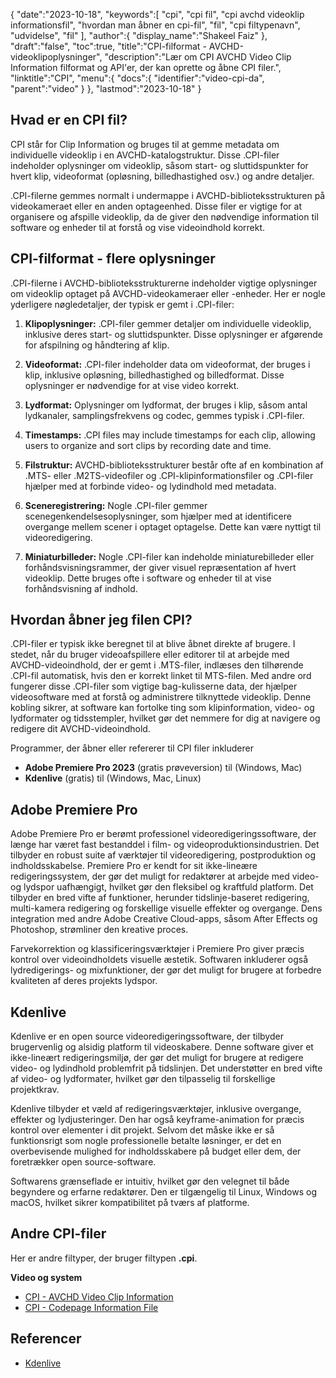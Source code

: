 {
   "date":"2023-10-18",
   "keywords":[
"cpi",
"cpi fil",
"cpi avchd videoklip informationsfil",
"hvordan man åbner en cpi-fil",
"fil",
"cpi filtypenavn",
"udvidelse",
"fil"
],
   "author":{
      "display_name":"Shakeel Faiz"
},
   "draft":"false",
   "toc":true,
   "title":"CPI-filformat - AVCHD-videoklipoplysninger",
   "description":"Lær om CPI AVCHD Video Clip Information filformat og API'er, der kan oprette og åbne CPI filer.",
   "linktitle":"CPI",
   "menu":{
      "docs":{
         "identifier":"video-cpi-da",
         "parent":"video"
}
},
   "lastmod":"2023-10-18"
}

## Hvad er en CPI fil?

CPI står for Clip Information og bruges til at gemme metadata om individuelle videoklip i en AVCHD-katalogstruktur. Disse .CPI-filer indeholder oplysninger om videoklip, såsom start- og sluttidspunkter for hvert klip, videoformat (opløsning, billedhastighed osv.) og andre detaljer.

.CPI-filerne gemmes normalt i undermappe i AVCHD-biblioteksstrukturen på videokameraet eller en anden optageenhed. Disse filer er vigtige for at organisere og afspille videoklip, da de giver den nødvendige information til software og enheder til at forstå og vise videoindhold korrekt.

## CPI-filformat - flere oplysninger

.CPI-filerne i AVCHD-biblioteksstrukturerne indeholder vigtige oplysninger om videoklip optaget på AVCHD-videokameraer eller -enheder. Her er nogle yderligere nøgledetaljer, der typisk er gemt i .CPI-filer:

1.  **Klipoplysninger:** .CPI-filer gemmer detaljer om individuelle videoklip, inklusive deres start- og sluttidspunkter. Disse oplysninger er afgørende for afspilning og håndtering af klip.
    
2.  **Videoformat:** .CPI-filer indeholder data om videoformat, der bruges i klip, inklusive opløsning, billedhastighed og billedformat. Disse oplysninger er nødvendige for at vise video korrekt.
    
3.  **Lydformat:** Oplysninger om lydformat, der bruges i klip, såsom antal lydkanaler, samplingsfrekvens og codec, gemmes typisk i .CPI-filer.
    
4.  **Timestamps:** .CPI files may include timestamps for each clip, allowing users to organize and sort clips by recording date and time.
    
5.  **Filstruktur:** AVCHD-biblioteksstrukturer består ofte af en kombination af .MTS- eller .M2TS-videofiler og .CPI-klipinformationsfiler og .CPI-filer hjælper med at forbinde video- og lydindhold med metadata.
    
6.  **Sceneregistrering:** Nogle .CPI-filer gemmer scenegenkendelsesoplysninger, som hjælper med at identificere overgange mellem scener i optaget optagelse. Dette kan være nyttigt til videoredigering.
    
7.  **Miniaturbilleder:** Nogle .CPI-filer kan indeholde miniaturebilleder eller forhåndsvisningsrammer, der giver visuel repræsentation af hvert videoklip. Dette bruges ofte i software og enheder til at vise forhåndsvisning af indhold.
    
## Hvordan åbner jeg filen CPI?

.CPI-filer er typisk ikke beregnet til at blive åbnet direkte af brugere. I stedet, når du bruger videoafspillere eller editorer til at arbejde med AVCHD-videoindhold, der er gemt i .MTS-filer, indlæses den tilhørende .CPI-fil automatisk, hvis den er korrekt linket til MTS-filen. Med andre ord fungerer disse .CPI-filer som vigtige bag-kulisserne data, der hjælper videosoftware med at forstå og administrere tilknyttede videoklip. Denne kobling sikrer, at software kan fortolke ting som klipinformation, video- og lydformater og tidsstempler, hvilket gør det nemmere for dig at navigere og redigere dit AVCHD-videoindhold.

Programmer, der åbner eller refererer til CPI filer inkluderer

- **Adobe Premiere Pro 2023** (gratis prøveversion) til (Windows, Mac)
- **Kdenlive** (gratis) til (Windows, Mac, Linux)

## Adobe Premiere Pro

Adobe Premiere Pro er berømt professionel videoredigeringssoftware, der længe har været fast bestanddel i film- og videoproduktionsindustrien. Det tilbyder en robust suite af værktøjer til videoredigering, postproduktion og indholdsskabelse. Premiere Pro er kendt for sit ikke-lineære redigeringssystem, der gør det muligt for redaktører at arbejde med video- og lydspor uafhængigt, hvilket gør den fleksibel og kraftfuld platform. Det tilbyder en bred vifte af funktioner, herunder tidslinje-baseret redigering, multi-kamera redigering og forskellige visuelle effekter og overgange. Dens integration med andre Adobe Creative Cloud-apps, såsom After Effects og Photoshop, strømliner den kreative proces.

Farvekorrektion og klassificeringsværktøjer i Premiere Pro giver præcis kontrol over videoindholdets visuelle æstetik. Softwaren inkluderer også lydredigerings- og mixfunktioner, der gør det muligt for brugere at forbedre kvaliteten af deres projekts lydspor.

## Kdenlive

Kdenlive er en open source videoredigeringssoftware, der tilbyder brugervenlig og alsidig platform til videoskabere. Denne software giver et ikke-lineært redigeringsmiljø, der gør det muligt for brugere at redigere video- og lydindhold problemfrit på tidslinjen. Det understøtter en bred vifte af video- og lydformater, hvilket gør den tilpasselig til forskellige projektkrav.

Kdenlive tilbyder et væld af redigeringsværktøjer, inklusive overgange, effekter og lydjusteringer. Den har også keyframe-animation for præcis kontrol over elementer i dit projekt. Selvom det måske ikke er så funktionsrigt som nogle professionelle betalte løsninger, er det en overbevisende mulighed for indholdsskabere på budget eller dem, der foretrækker open source-software.

Softwarens grænseflade er intuitiv, hvilket gør den velegnet til både begyndere og erfarne redaktører. Den er tilgængelig til Linux, Windows og macOS, hvilket sikrer kompatibilitet på tværs af platforme.

## Andre CPI-filer

Her er andre filtyper, der bruger filtypen **.cpi**.

**Video og system**
- [CPI - AVCHD Video Clip Information](/video/cpi/)
- [CPI - Codepage Information File](/system/cpi/)

## Referencer
* [Kdenlive](https://en.wikipedia.org/wiki/Kdenlive)


